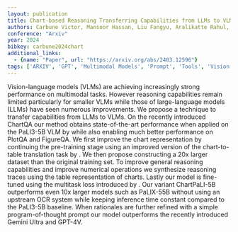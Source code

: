 ```yaml
---
layout: publication
title: Chart-based Reasoning Transferring Capabilities from LLMs to VLMs
authors: Carbune Victor, Mansoor Hassan, Liu Fangyu, Aralikatte Rahul, Baechler Gilles, Chen Jindong, Sharma Abhanshu
conference: "Arxiv"
year: 2024
bibkey: carbune2024chart
additional_links:
  - {name: "Paper", url: "https://arxiv.org/abs/2403.12596"}
tags: ['ARXIV', 'GPT', 'Multimodal Models', 'Prompt', 'Tools', 'Vision Language']
---
```

Vision-language models (VLMs) are achieving increasingly strong performance on multimodal tasks. However reasoning capabilities remain limited particularly for smaller VLMs while those of large-language models (LLMs) have seen numerous improvements. We propose a technique to transfer capabilities from LLMs to VLMs. On the recently introduced ChartQA our method obtains state-of-the-art performance when applied on the PaLI3-5B VLM by while also enabling much better performance on PlotQA and FigureQA. We first improve the chart representation by continuing the pre-training stage using an improved version of the chart-to-table translation task by . We then propose constructing a 20x larger dataset than the original training set. To improve general reasoning capabilities and improve numerical operations we synthesize reasoning traces using the table representation of charts. Lastly our model is fine-tuned using the multitask loss introduced by . Our variant ChartPaLI-5B outperforms even 10x larger models such as PaLIX-55B without using an upstream OCR system while keeping inference time constant compared to the PaLI3-5B baseline. When rationales are further refined with a simple program-of-thought prompt our model outperforms the recently introduced Gemini Ultra and GPT-4V.
